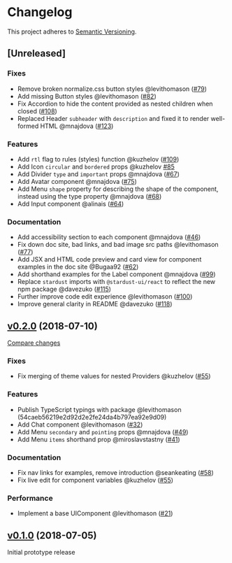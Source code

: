 <!--[ INSTRUCTIONS ]-----------------------------------------------------------

  Add your PR as line under [Unreleased].  The following headings are allowed:

  ### BREAKING CHANGES
  ### Fixes
  ### Features
  ### Performance
  ### Documentation

  Add a line under the appropriate header using this format:
  - <A helpful short description> @<github username> (<PR number>)

------------------------------------------------------------------------------->
# Changelog
This project adheres to [Semantic Versioning](https://semver.org/spec/v2.0.0.html).

## [Unreleased]

### Fixes
- Remove broken normalize.css button styles @levithomason ([#79](https://github.com/stardust-ui/react/pulls/79))
- Add missing Button styles @levithomason ([#82](https://github.com/stardust-ui/react/pulls/82))
- Fix Accordion to hide the content provided as nested children when closed ([#108](https://github.com/stardust-ui/react/pull/108))
- Replaced Header `subheader` with `description` and fixed it to render well-formed HTML @mnajdova ([#123](https://github.com/stardust-ui/react/pull/123))

### Features
- Add `rtl` flag to rules (styles) function @kuzhelov ([#109](https://github.com/stardust-ui/react/pull/109))
- Add Icon `circular` and `bordered` props @kuzhelov [#85](https://github.com/stardust-ui/react/pull/85)
- Add Divider `type` and `important` props @mnajdova ([#67](https://github.com/stardust-ui/react/pulls/67))
- Add Avatar component @mnajdova ([#75](https://github.com/stardust-ui/react/pull/75))
- Add Menu `shape` property for describing the shape of the component, instead using the type property @mnajdova ([#68](https://github.com/stardust-ui/react/pull/68))
- Add Input component @alinais ([#64](https://github.com/stardust-ui/react/pull/64))

### Documentation
- Add accessibility section to each component @mnajdova ([#46](https://github.com/stardust-ui/react/pulls/46))
- Fix down doc site, bad links, and bad image src paths @levithomason ([#77](https://github.com/stardust-ui/react/pulls/77))
- Add JSX and HTML code preview and card view for component examples in the doc site @Bugaa92 ([#62](https://github.com/stardust-ui/react/pull/62))
- Add shorthand examples for the Label component @mnajdova ([#99](https://github.com/stardust-ui/react/pull/99))
- Replace `stardust` imports with `@stardust-ui/react` to reflect the new npm package @davezuko ([#115](https://github.com/stardust-ui/react/pull/115]))
- Further improve code edit experience @levithomason ([#100](https://github.com/stardust-ui/react/pulls/100))
- Improve general clarity in README @davezuko ([#118](https://github.com/stardust-ui/react/pull/118]))

<!--------------------------------[ v0.2.0 ]------------------------------- -->
## [v0.2.0](https://github.com/stardust-ui/react/tree/v0.2.0) (2018-07-10)
[Compare changes](https://github.com/stardust-ui/react/compare/v0.1.0...v0.2.0)

### Fixes
- Fix merging of theme values for nested Providers @kuzhelov ([#55](https://github.com/stardust-ui/react/pulls/55))

### Features
- Publish TypeScript typings with package @levithomason (54caeb56219e2d92d2e2fe24da4b797ea92e9d09)
- Add Chat component @levithomason ([#32](https://github.com/stardust-ui/react/pulls/32))
- Add Menu `secondary` and `pointing` props @mnajdova ([#49](https://github.com/stardust-ui/react/pulls/49))
- Add Menu `items` shorthand prop @miroslavstastny ([#41](https://github.com/stardust-ui/react/pulls/41))

### Documentation
- Fix nav links for examples, remove introduction @seankeating ([#58](https://github.com/stardust-ui/react/pulls/58))
- Fix live edit for component variables @kuzhelov ([#55](https://github.com/stardust-ui/react/pulls/55))

### Performance
- Implement a base UIComponent @levithomason ([#21](https://github.com/stardust-ui/react/pulls/21))

<!--------------------------------[ v0.1.0 ]------------------------------- -->
## [v0.1.0](https://github.com/stardust-ui/react/tree/v0.2.0) (2018-07-05)

Initial prototype release

